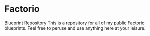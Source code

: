 # Factorio
Blueprint Repository
This is a repository for all of my public Factorio blueprints. Feel free to peruse and use anything here at your leisure.
